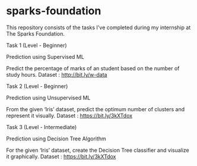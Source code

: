 # sparks-foundation

This repository consists of the tasks I've completed during my internship at The Sparks Foundation.

Task 1 (Level - Beginner)

Prediction using Supervised ML

Predict the percentage of marks of an student based on the number of study hours. Dataset : http://bit.ly/w-data

Task 2 (Level - Beginner)

Prediction using Unsupervised ML

From the given ‘Iris’ dataset, predict the optimum number of clusters and represent it visually. Dataset : https://bit.ly/3kXTdox

Task 3 (Level - Intermediate)

Prediction using Decision Tree Algorithm

For the given ‘Iris’ dataset, create the Decision Tree classifier and visualize it graphically. Dataset : https://bit.ly/3kXTdox
